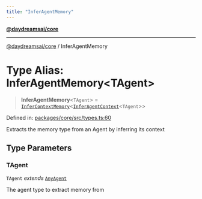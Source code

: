 ```yaml
---
title: "InferAgentMemory"
---
```


[**@daydreamsai/core**](./api-reference.md)

***

[@daydreamsai/core](./api-reference.md) / InferAgentMemory

# Type Alias: InferAgentMemory\<TAgent\>

> **InferAgentMemory**\<`TAgent`\> = [`InferContextMemory`](./InferContextMemory.md)\<[`InferAgentContext`](./InferAgentContext.md)\<`TAgent`\>\>

Defined in: [packages/core/src/types.ts:60](https://github.com/dojoengine/daydreams/blob/877d54c3d7a1ffa2e1fe799ae3402216c969af05/packages/core/src/types.ts#L60)

Extracts the memory type from an Agent by inferring its context

## Type Parameters

### TAgent

`TAgent` *extends* [`AnyAgent`](./AnyAgent.md)

The agent type to extract memory from
